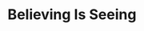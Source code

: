 ---
title: Believing Is Seeing
year: 2006-01-01
writer: Robby Valentine
composer: Robby Valentine
---
